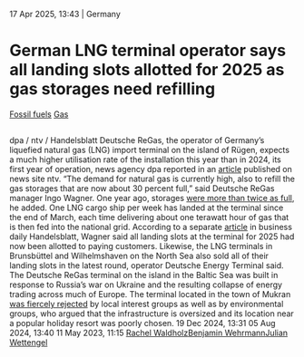 17 Apr 2025, 13:43
| 
Germany
# German LNG terminal operator says all landing slots allotted for 2025 as gas storages need refilling 
[Fossil fuels](https://www.cleanenergywire.org/topics/Fossil+fuels) [Gas](https://www.cleanenergywire.org/topics/Gas)
## 
dpa / ntv / Handelsblatt 
Deutsche ReGas, the operator of Germany’s liquefied natural gas (LNG) import terminal on the island of Rügen, expects a much higher utilisation rate of the installation this year than in 2024, its first year of operation, news agency dpa reported in an [article](https://www.n-tv.de/regionales/mecklenburg-vorpommern/Deutsche-Regas-erwartet-hohe-Auslastung-ihres-LNG-Terminals-article25709415.html) published on news site ntv. “The demand for natural gas is currently high, also to refill the gas storages that are now about 30 percent full,” said Deutsche ReGas manager Ingo Wagner. One year ago, storages [were more than twice as full](https://www.bundesnetzagentur.de/DE/Gasversorgung/aktuelle_gasversorgung/start.html), he added. One LNG cargo ship per week has landed at the terminal since the end of March, each time delivering about one terawatt hour of gas that is then fed into the national grid.
According to a separate [article](https://www.handelsblatt.com/unternehmen/energie/energie-deshalb-sind-plaetze-an-lng-terminals-bis-jahresende-ausgebucht/100121926.html) in business daily Handelsblatt, Wagner said all landing slots at the terminal for 2025 had now been allotted to paying customers. Likewise, the LNG terminals in Brunsbüttel and Wilhelmshaven on the North Sea also sold all of their landing slots in the latest round, operator Deutsche Energy Terminal said.
The Deutsche ReGas terminal on the island in the Baltic Sea was built in response to Russia’s war on Ukraine and the resulting collapse of energy trading across much of Europe. The terminal located in the town of Mukran [was fiercely rejected](https://www.cleanenergywire.org/news/local-representatives-urge-halt-plans-lng-terminal-german-baltic-sea-island) by local interest groups as well as by environmental groups, who argued that the infrastructure is oversized and its location near a popular holiday resort was poorly chosen.
19 Dec 2024, 13:31
05 Aug 2024, 13:40
11 May 2023, 11:15
[Rachel Waldholz](https://www.cleanenergywire.org/about-us-clew-team)[Benjamin Wehrmann](https://www.cleanenergywire.org/about-us-clew-team)[Julian Wettengel](https://www.cleanenergywire.org/about-us-clew-team)